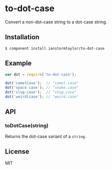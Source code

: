 # to-dot-case

  Convert a non-dot-case string to a dot-case string.

## Installation

    $ component install ianstormtaylor/to-dot-case

## Example

```js
var dot = require('to-dot-case');

dot('camelCase');  // "camel.case"
dot('space case'); // "snake.case"
dot('slug-case');  // "slug.case"
dot('weird[case'); // "weird.case"
```

## API

### toDotCase(string)
  
  Returns the dot-case variant of a `string`.

## License

  MIT

